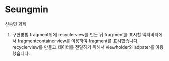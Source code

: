 # Seungmin
신승민 과제
1. 구현방법
fragment위에 recyclerview를 만든 뒤 fragment를 표시할 액티비티에서 fragmentcontainerview를 이용하여 fragment를 표시했습니다.
recyclerview를 만들고 데이터를 전달하기 위해서 viewholder와 adpater를 이용했습니다.
